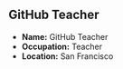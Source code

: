 ## GitHub Teacher

- **Name:** GitHub Teacher
- **Occupation:** Teacher
- **Location:** San Francisco
